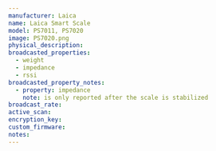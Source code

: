 ```yaml
---
manufacturer: Laica
name: Laica Smart Scale
model: PS7011, PS7020
image: PS7020.png
physical_description:
broadcasted_properties:
  - weight
  - impedance
  - rssi
broadcasted_property_notes:
  - property: impedance
    note: is only reported after the scale is stabilized
broadcast_rate:
active_scan:
encryption_key:
custom_firmware:
notes:
---
```

